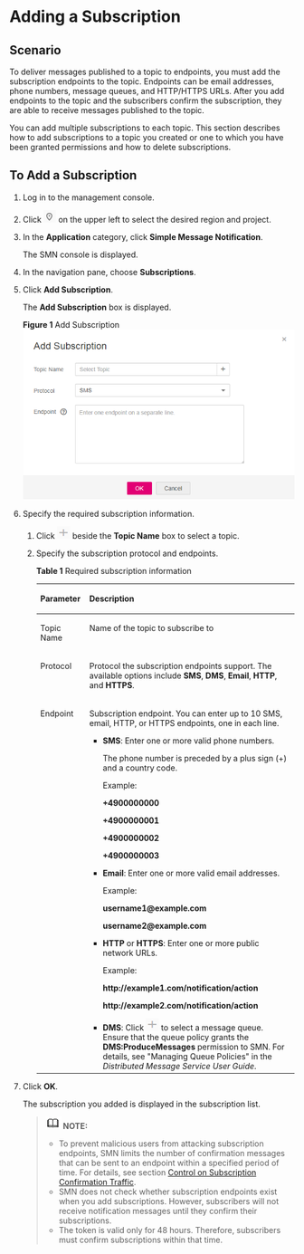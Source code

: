 # Adding a Subscription<a name="smn_ug_0008"></a>

## Scenario<a name="section3499028611828"></a>

To deliver messages published to a topic to endpoints, you must add the subscription endpoints to the topic. Endpoints can be email addresses, phone numbers, message queues, and HTTP/HTTPS URLs. After you add endpoints to the topic and the subscribers confirm the subscription, they are able to receive messages published to the topic.

You can add multiple subscriptions to each topic. This section describes how to add subscriptions to a topic you created or one to which you have been granted permissions and how to delete subscriptions.

## To Add a Subscription<a name="section66624127194914"></a>

1.  Log in to the management console.
2.  Click  ![](figures/icon-region.png)  on the upper left to select the desired region and project.
3.  In the  **Application**  category, click  **Simple Message Notification**.

    The SMN console is displayed.

4.  In the navigation pane, choose  **Subscriptions**.

5.  Click  **Add Subscription**.

    The  **Add Subscription**  box is displayed.

    **Figure  1**  Add Subscription<a name="fig3586058616227"></a>  
    ![](figures/add-subscription.png "add-subscription")

6.  Specify the required subscription information.
    1.  Click  ![](figures/icon-plus.png)  beside the  **Topic Name**  box to select a topic.
    2.  Specify the subscription protocol and endpoints.

        **Table  1**  Required subscription information

        <a name="table2272876216264"></a>
        <table><thead align="left"><tr id="row4550804216264"><th class="cellrowborder" valign="top" width="18.990000000000002%" id="mcps1.2.3.1.1"><p id="p5005312516264"><a name="p5005312516264"></a><a name="p5005312516264"></a><strong id="b5030070116264"><a name="b5030070116264"></a><a name="b5030070116264"></a>Parameter</strong></p>
        </th>
        <th class="cellrowborder" valign="top" width="81.01%" id="mcps1.2.3.1.2"><p id="p4861508816264"><a name="p4861508816264"></a><a name="p4861508816264"></a><strong id="b2777129716264"><a name="b2777129716264"></a><a name="b2777129716264"></a>Description</strong></p>
        </th>
        </tr>
        </thead>
        <tbody><tr id="row9669750155910"><td class="cellrowborder" valign="top" width="18.990000000000002%" headers="mcps1.2.3.1.1 "><p id="p1384519585597"><a name="p1384519585597"></a><a name="p1384519585597"></a>Topic Name</p>
        </td>
        <td class="cellrowborder" valign="top" width="81.01%" headers="mcps1.2.3.1.2 "><p id="p167015504594"><a name="p167015504594"></a><a name="p167015504594"></a>Name of the topic to subscribe to</p>
        </td>
        </tr>
        <tr id="row153044716264"><td class="cellrowborder" valign="top" width="18.990000000000002%" headers="mcps1.2.3.1.1 "><p id="p5558394516264"><a name="p5558394516264"></a><a name="p5558394516264"></a>Protocol</p>
        </td>
        <td class="cellrowborder" valign="top" width="81.01%" headers="mcps1.2.3.1.2 "><p id="en-us_topic_0043394871_p34500824131839"><a name="en-us_topic_0043394871_p34500824131839"></a><a name="en-us_topic_0043394871_p34500824131839"></a>Protocol the subscription endpoints support. The available options include <strong id="b2041793552202137"><a name="b2041793552202137"></a><a name="b2041793552202137"></a>SMS</strong>, <strong id="b842352706202512"><a name="b842352706202512"></a><a name="b842352706202512"></a>DMS</strong>, <strong id="b84235270610165"><a name="b84235270610165"></a><a name="b84235270610165"></a>Email</strong>, <strong id="b842352706101613"><a name="b842352706101613"></a><a name="b842352706101613"></a>HTTP</strong>, and <strong id="b842352706101618"><a name="b842352706101618"></a><a name="b842352706101618"></a>HTTPS</strong>.</p>
        </td>
        </tr>
        <tr id="row3620920716264"><td class="cellrowborder" valign="top" width="18.990000000000002%" headers="mcps1.2.3.1.1 "><p id="p1377403016264"><a name="p1377403016264"></a><a name="p1377403016264"></a>Endpoint</p>
        </td>
        <td class="cellrowborder" valign="top" width="81.01%" headers="mcps1.2.3.1.2 "><p id="p4204778416264"><a name="p4204778416264"></a><a name="p4204778416264"></a>Subscription endpoint. You can enter up to 10 SMS, email, HTTP, or HTTPS endpoints, one in each line.</p>
        <a name="ul4684327816264"></a><a name="ul4684327816264"></a><ul id="ul4684327816264"><li><strong id="b979883229152813"><a name="b979883229152813"></a><a name="b979883229152813"></a>SMS</strong>: Enter one or more valid phone numbers.<p id="p5119305416264"><a name="p5119305416264"></a><a name="p5119305416264"></a>The phone number is preceded by a plus sign (+) and a country code.</p>
        <p id="p5808430716264"><a name="p5808430716264"></a><a name="p5808430716264"></a>Example:</p>
        <p id="p6487584816264"><a name="p6487584816264"></a><a name="p6487584816264"></a><strong id="b84235270614502"><a name="b84235270614502"></a><a name="b84235270614502"></a>+4900000000</strong></p>
        <p id="p4701172816264"><a name="p4701172816264"></a><a name="p4701172816264"></a><strong id="b84235270614505"><a name="b84235270614505"></a><a name="b84235270614505"></a>+4900000001</strong></p>
        <p id="p2045237016264"><a name="p2045237016264"></a><a name="p2045237016264"></a><strong id="b84235270614509"><a name="b84235270614509"></a><a name="b84235270614509"></a>+4900000002</strong></p>
        <p id="p4985360916264"><a name="p4985360916264"></a><a name="p4985360916264"></a><strong id="b842352706145012"><a name="b842352706145012"></a><a name="b842352706145012"></a>+4900000003</strong></p>
        </li><li><strong id="b213535384154035"><a name="b213535384154035"></a><a name="b213535384154035"></a>Email</strong>: Enter one or more valid email addresses.<p id="p92860116264"><a name="p92860116264"></a><a name="p92860116264"></a>Example:</p>
        <p id="p835741116264"><a name="p835741116264"></a><a name="p835741116264"></a><strong id="b842352706145031"><a name="b842352706145031"></a><a name="b842352706145031"></a>username1@example.com</strong></p>
        <p id="p810783916264"><a name="p810783916264"></a><a name="p810783916264"></a><strong id="b842352706145038"><a name="b842352706145038"></a><a name="b842352706145038"></a>username2@example.com</strong></p>
        </li><li><strong id="b84235270691358"><a name="b84235270691358"></a><a name="b84235270691358"></a>HTTP</strong> or <strong id="b8423527069146"><a name="b8423527069146"></a><a name="b8423527069146"></a>HTTPS</strong>: Enter one or more public network URLs.<p id="p5275525916264"><a name="p5275525916264"></a><a name="p5275525916264"></a>Example:</p>
        <p id="p503528316264"><a name="p503528316264"></a><a name="p503528316264"></a><strong id="b842352706145047"><a name="b842352706145047"></a><a name="b842352706145047"></a>http://example1.com/notification/action</strong></p>
        <p id="p4531755416264"><a name="p4531755416264"></a><a name="p4531755416264"></a><strong id="b842352706145051"><a name="b842352706145051"></a><a name="b842352706145051"></a>http://example2.com/notification/action</strong></p>
        </li><li><strong id="b842352706203344"><a name="b842352706203344"></a><a name="b842352706203344"></a>DMS</strong>: Click <a name="image188793502465"></a><a name="image188793502465"></a><span><img id="image188793502465" src="figures/icon-plus.png"></span> to select a message queue. Ensure that the queue policy grants the <strong id="b8423527061693"><a name="b8423527061693"></a><a name="b8423527061693"></a>DMS:ProduceMessages</strong> permission to SMN. For details, see "Managing Queue Policies" in the <em id="i842352697152551"><a name="i842352697152551"></a><a name="i842352697152551"></a>Distributed Message Service User Guide</em>.</li></ul>
        </td>
        </tr>
        </tbody>
        </table>

7.  Click  **OK**.

    The subscription you added is displayed in the subscription list.

    >![](public_sys-resources/icon-note.gif) **NOTE:**   
    >-   To prevent malicious users from attacking subscription endpoints, SMN limits the number of confirmation messages that can be sent to an endpoint within a specified period of time. For details, see section  [Control on Subscription Confirmation Traffic](control-on-subscription-confirmation-traffic.md).  
    >-   SMN does not check whether subscription endpoints exist when you add subscriptions. However, subscribers will not receive notification messages until they confirm their subscriptions.  
    >-   The token is valid only for 48 hours. Therefore, subscribers must confirm subscriptions within that time.  


